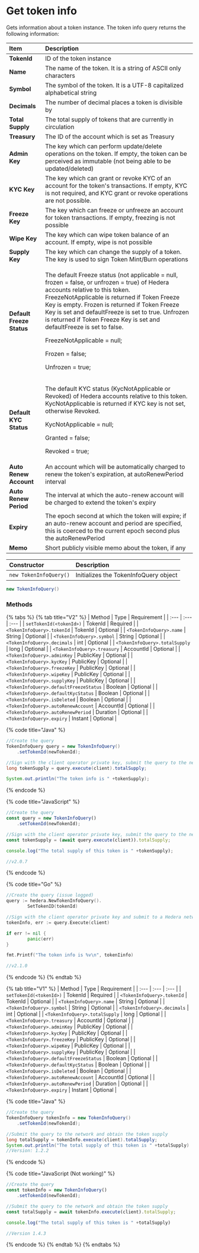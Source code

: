 # Get token info

Gets information about a token instance. The token info query returns the following information:

<table>
  <thead>
    <tr>
      <th style="text-align:left">Item</th>
      <th style="text-align:left">Description</th>
    </tr>
  </thead>
  <tbody>
    <tr>
      <td style="text-align:left"><b>TokenId</b>
      </td>
      <td style="text-align:left">ID of the token instance</td>
    </tr>
    <tr>
      <td style="text-align:left"><b>Name</b>
      </td>
      <td style="text-align:left">The name of the token. It is a string of ASCII only characters</td>
    </tr>
    <tr>
      <td style="text-align:left"><b>Symbol</b>
      </td>
      <td style="text-align:left">The symbol of the token. It is a UTF-8 capitalized alphabetical string</td>
    </tr>
    <tr>
      <td style="text-align:left"><b>Decimals</b>
      </td>
      <td style="text-align:left">The number of decimal places a token is divisible by</td>
    </tr>
    <tr>
      <td style="text-align:left"><b>Total Supply</b>
      </td>
      <td style="text-align:left">The total supply of tokens that are currently in circulation</td>
    </tr>
    <tr>
      <td style="text-align:left"><b>Treasury</b>
      </td>
      <td style="text-align:left">The ID of the account which is set as Treasury</td>
    </tr>
    <tr>
      <td style="text-align:left"><b>Admin Key</b>
      </td>
      <td style="text-align:left">The key which can perform update/delete operations on the token. If empty,
        the token can be perceived as immutable (not being able to be updated/deleted)</td>
    </tr>
    <tr>
      <td style="text-align:left"><b>KYC Key</b>
      </td>
      <td style="text-align:left">The key which can grant or revoke KYC of an account for the token&apos;s
        transactions. If empty, KYC is not required, and KYC grant or revoke operations
        are not possible.</td>
    </tr>
    <tr>
      <td style="text-align:left"><b>Freeze Key</b>
      </td>
      <td style="text-align:left">The key which can freeze or unfreeze an account for token transactions.
        If empty, freezing is not possible</td>
    </tr>
    <tr>
      <td style="text-align:left"><b>Wipe Key</b>
      </td>
      <td style="text-align:left">The key which can wipe token balance of an account. If empty, wipe is
        not possible</td>
    </tr>
    <tr>
      <td style="text-align:left"><b>Supply Key</b>
      </td>
      <td style="text-align:left">The key which can change the supply of a token. The key is used to sign
        Token Mint/Burn operations</td>
    </tr>
    <tr>
      <td style="text-align:left"><b>Default Freeze Status</b>
      </td>
      <td style="text-align:left">
        <p>The default Freeze status (not applicable = null, frozen = false, or unfrozen
          = true) of Hedera accounts relative to this token.<b> </b>FreezeNotApplicable
          is returned if Token Freeze Key is empty. Frozen is returned if Token Freeze
          Key is set and defaultFreeze is set to true. Unfrozen is returned if Token
          Freeze Key is set and defaultFreeze is set to false.</p>
        <p>FreezeNotApplicable = null;</p>
        <p>Frozen = false;</p>
        <p>Unfrozen = true;</p>
      </td>
    </tr>
    <tr>
      <td style="text-align:left"><b>Default KYC Status</b>
      </td>
      <td style="text-align:left">
        <p>The default KYC status (KycNotApplicable or Revoked) of Hedera accounts
          relative to this token. KycNotApplicable is returned if KYC key is not
          set, otherwise Revoked.</p>
        <p>KycNotApplicable = null;</p>
        <p>Granted = false;</p>
        <p>Revoked = true;</p>
      </td>
    </tr>
    <tr>
      <td style="text-align:left"><b>Auto Renew Account</b>
      </td>
      <td style="text-align:left">An account which will be automatically charged to renew the token&apos;s
        expiration, at autoRenewPeriod interval</td>
    </tr>
    <tr>
      <td style="text-align:left"><b>Auto Renew Period</b>
      </td>
      <td style="text-align:left">The interval at which the auto-renew account will be charged to extend
        the token&apos;s expiry</td>
    </tr>
    <tr>
      <td style="text-align:left"><b>Expiry</b>
      </td>
      <td style="text-align:left">The epoch second at which the token will expire; if an auto-renew account
        and period are specified, this is coerced to the current epoch second plus
        the autoRenewPeriod</td>
    </tr>
    <tr>
      <td style="text-align:left"><b>Memo</b>
      </td>
      <td style="text-align:left">Short publicly visible memo about the token, if any</td>
    </tr>
  </tbody>
</table>

| Constructor | Description |
| :--- | :--- |
| `new TokenInfoQuery()` | Initializes the TokenInfoQuery object |

```java
new TokenInfoQuery()
```

### Methods

{% tabs %}
{% tab title="V2" %}
| Method | Type | Requirement |
| :--- | :--- | :--- |
| `setTokenId(<tokenId>)` | TokenId | Required |
| `<TokenInfoQuery>.tokenId` | TokenId | Optional |
| `<TokenInfoQuery>.name` | String | Optional |
| `<TokenInfoQuery>.symbol` | String | Optional |
| `<TokenInfoQuery>.decimals` | int | Optional |
| `<TokenInfoQuery>.totalSupply` | long | Optional |
| `<TokenInfoQuery>.treasury` | AccountId | Optional |
| `<TokenInfoQuery>.adminKey` | PublicKey | Optional |
| `<TokenInfoQuery>.kycKey` | PublicKey | Optional |
| `<TokenInfoQuery>.freezeKey` | PublicKey | Optional |
| `<TokenInfoQuery>.wipeKey` | PublicKey | Optional |
| `<TokenInfoQuery>.supplyKey` | PublicKey | Optional |
| `<TokenInfoQuery>.defaultFreezeStatus` | Boolean | Optional |
| `<TokenInfoQuery>.defaultKycStatus` | Boolean | Optional |
| `<TokenInfoQuery>.isDeleted` | Boolean | Optional |
| `<TokenInfoQuery>.autoRenewAccount` | AccountId | Optional |
| `<TokenInfoQuery>.autoRenewPeriod` | Duration | Optional |
| `<TokenInfoQuery>.expiry` | Instant | Optional |

{% code title="Java" %}
```java
//Create the query
TokenInfoQuery query = new TokenInfoQuery()
    .setTokenId(newTokenId);

//Sign with the client operator private key, submit the query to the network and get the token supply
long tokenSupply = query.execute(client).totalSupply;

System.out.println("The token info is " +tokenSupply);

```
{% endcode %}

{% code title="JavaScript" %}
```javascript
//Create the query
const query = new TokenInfoQuery()
    .setTokenId(newTokenId);

//Sign with the client operator private key, submit the query to the network and get the token supply
const tokenSupply = (await query.execute(client)).totalSupply;

console.log("The total supply of this token is " +tokenSupply);

//v2.0.7
```
{% endcode %}

{% code title="Go" %}
```go
//Create the query (issue logged)
query := hedera.NewTokenInfoQuery().
		SetTokenID(tokenId)

//Sign with the client operator private key and submit to a Hedera network
tokenInfo, err := query.Execute(client)

if err != nil {
		panic(err)
}

fmt.Printf("The token info is %v\n", tokenIinfo)

//v2.1.0
```
{% endcode %}
{% endtab %}

{% tab title="V1" %}
| Method | Type | Requirement |
| :--- | :--- | :--- |
| `setTokenId(<tokenId>)` | TokenId | Required |
| `<TokenInfoQuery>.tokenId` | TokenId | Optional |
| `<TokenInfoQuery>.name` | String | Optional |
| `<TokenInfoQuery>.symbol` | String | Optional |
| `<TokenInfoQuery>.decimals` | int | Optional |
| `<TokenInfoQuery>.totalSupply` | long | Optional |
| `<TokenInfoQuery>.treasury` | AccountId | Optional |
| `<TokenInfoQuery>.adminKey` | PublicKey | Optional |
| `<TokenInfoQuery>.kycKey` | PublicKey | Optional |
| `<TokenInfoQuery>.freezeKey` | PublicKey | Optional |
| `<TokenInfoQuery>.wipeKey` | PublicKey | Optional |
| `<TokenInfoQuery>.supplyKey` | PublicKey | Optional |
| `<TokenInfoQuery>.defaultFreezeStatus` | Boolean | Optional |
| `<TokenInfoQuery>.defaultKycStatus` | Boolean | Optional |
| `<TokenInfoQuery>.isDeleted` | Boolean | Optional |
| `<TokenInfoQuery>.autoRenewAccount` | AccountId | Optional |
| `<TokenInfoQuery>.autoRenewPeriod` | Duration | Optional |
| `<TokenInfoQuery>.expiry` | Instant | Optional |

{% code title="Java" %}
```java
//Create the query
TokenInfoQuery tokenInfo = new TokenInfoQuery()
    .setTokenId(newTokenId);

//Submit the query to the network and obtain the token supply
long totalSupply = tokenInfo.execute(client).totalSupply;
System.out.println("The total supply of this token is " +totalSupply)
//Version: 1.2.2
```
{% endcode %}

{% code title="JavaScript \(Not working\)" %}
```javascript
//Create the query
const tokenInfo = new TokenInfoQuery()
    .setTokenId(newTokenId);

//Submit the query to the network and obtain the token supply
const totalSupply = await tokenInfo.execute(client).totalSupply;

console.log("The total supply of this token is " +totalSupply)

//Version 1.4.3
```
{% endcode %}
{% endtab %}
{% endtabs %}

